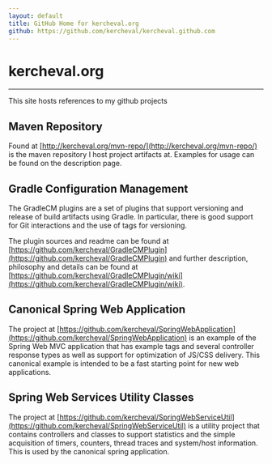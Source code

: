 ```yaml
---
layout: default
title: GitHub Home for kercheval.org
github: https://github.com/kercheval/kercheval.github.com
---
```


# kercheval.org

***

This site hosts references to my github projects

## Maven Repository

Found at
[http://kercheval.org/mvn-repo/](http://kercheval.org/mvn-repo/) is
the maven repository I host project artifacts at.  Examples for usage
can be found on the description page. 

## Gradle Configuration Management

The GradleCM plugins are a set of plugins that support versioning and
release of build artifacts using Gradle.  In particular, there is good
support for Git interactions and the use of tags for versioning.

The plugin sources and readme can be found at
[https://github.com/kercheval/GradleCMPlugin](https://github.com/kercheval/GradleCMPlugin)
and further description, philosophy and details can be found at
[https://github.com/kercheval/GradleCMPlugin/wiki](https://github.com/kercheval/GradleCMPlugin/wiki).

## Canonical Spring Web Application

The project at
[https://github.com/kercheval/SpringWebApplication](https://github.com/kercheval/SpringWebApplication)
is an example of the Spring Web MVC application that has example tags
and several controller response types as well as support for
optimization of JS/CSS delivery.  This canonical example is intended
to be a fast starting point for new web applications.

## Spring Web Services Utility Classes

The project at
[https://github.com/kercheval/SpringWebServiceUtil](https://github.com/kercheval/SpringWebServiceUtil)
is a utility project that contains controllers and classes to support
statistics and the simple acquisition of timers, counters, thread
traces and system/host information.  This is used by the canonical
spring application.

